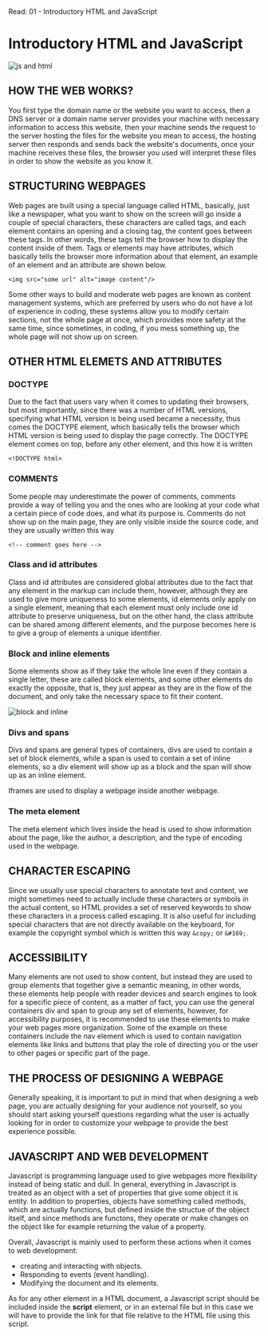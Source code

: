Read: 01 - Introductory HTML and JavaScript

# Introductory HTML and JavaScript

![js and html](https://ddatlearntocode.netlify.app/static/4.1-website-layers-87f0997df72de6c9754942f70f5cccef-6f0d8.png)

## HOW THE WEB WORKS?
You first type the domain name or the website you want to access, then a DNS server or a domain name server provides your machine with necessary information to access this website, then your machine sends the request to the server hosting the files for the website you mean to access, the hosting server then responds and sends back the website's documents, once your machine receives these files, the browser you used will interpret these files in order to show the website as you know it.

## STRUCTURING WEBPAGES
Web pages are built using a special language called HTML, basically, just like a newspaper, what you want to show on the screen will go inside a couple of special characters, these characters are called tags, and each element contains an opening and a closing tag, the content goes between these tags. In other words, these tags tell the browser how to display the content inside of them. Tags or elements may have attributes, which basically tells the browser more information about that element, an example of an element and an attribute are shown below.

`<img src="some url" alt="image content"/>`

Some other ways to build and moderate web pages are known as content management systems,  which are preferred by users who do not have a lot of experience in coding, these systems allow you to modify certain sections, not the whole page at once, which provides more safety at the same time, since sometimes, in coding, if you mess something up, the whole page will not show up on screen.

## OTHER HTML ELEMETS AND ATTRIBUTES

### DOCTYPE
Due to the fact that users vary when it comes to updating their browsers, but most importantly, since there was a number of HTML versions, specifying what HTML version is being used became  a necessity, thus comes the DOCTYPE element, which basically tells the browser which HTML version is being used to display the page correctly. The DOCTYPE element comes on top, before any other element, and this how it is written 

`<!DOCTYPE html>`

### COMMENTS
Some people may underestimate the power of comments, comments provide a way of telling you and the ones who are looking at your code what a certain piece of code does, and what its purpose is. Comments do not show up on the main page, they are only visible inside the source code, and they are usually written this way 

`<!-- comment goes here -->`

### Class and id attributes 
Class and id attributes are considered global attributes due to the fact that any element in the markup can include them, however, although they are used to give more uniqueness to some elements, id elements only apply on a single element, meaning that each element must only include one id attribute to preserve uniqueness, but on the other hand, the class attribute can be shared among different elements, and the purpose becomes here is to give a group of elements a unique identifier.

### Block and inline elements 
Some elements show as if they take the whole line even if they contain a single letter, these are called block elements, and some other elements do exactly the opposite, that is, they just appear as they are in the flow of the document, and only take the necessary space to fit their content.

![block and inline](https://res.cloudinary.com/practicaldev/image/fetch/s--1AHNQEX1--/c_limit%2Cf_auto%2Cfl_progressive%2Cq_auto%2Cw_880/https://dev-to-uploads.s3.amazonaws.com/i/cvmm4upglik4tgf4azse.png)

### Divs and spans 
Divs and spans are general types of containers, divs are used to contain a set of block elements, while a span is used to contain a set of inline elements, so a div element will show up as a block and the span will show up as an inline element.

Iframes are used to display a webpage inside another webpage.

### The meta element  
The meta element which lives inside the head is used to show information about the page, like the author, a description,  and the type of encoding used in the webpage.

## CHARACTER ESCAPING
Since we usually use special characters to annotate text and content, we might sometimes need to actually include these characters or symbols in the actual content, so HTML provides a set of reserved keywords to show these characters in a process called escaping. It is also useful for including special characters that are not directly available on the keyboard, for example the copyright symbol which is written this way `&copy;` or `&#169;`.

## ACCESSIBILITY 
Many elements are not used to show content, but instead they are used to group elements that together give a semantic meaning, in other words, these elements help people with reader devices and search engines to look for a specific piece of content,  as a matter of fact, you can use the general containers div and span to group any set of elements, however, for accessibility purposes, it is recommended to use these elements to make your web pages more organization. Some of the example on these containers include the nav element which is used to contain navigation elements like links and buttons that play the role of directing you or the user to other pages or  specific part of the page.

## THE PROCESS OF DESIGNING A WEBPAGE
Generally speaking, it is important to put in mind that when designing a web page, you are actually designing for your audience not yourself, so you should start asking yourself questions regarding what the user is actually looking for in order to customize your webpage to provide the best experience possible.

## JAVASCRIPT AND WEB DEVELOPMENT

Javascript is programming language used to give webpages more flexibility instead of being static and dull. In general, everything in Javascript is treated as an object with a set of properties that give some object it is entity. In addition to properties, objects have something called methods, which are actually functions, but defined inside the structue of the object itself, and since methods are functons, they operate or make changes on the object like for example returning the value of a property.

Overall, Javascript is mainly used to perform these actions when it comes to web development:

* creating and interacting with objects.
* Responding to events (event handling).
* Modifying the document and its elements.

As for any other element in a HTML document, a Javascript script should be included inside the **script** element, or in an external file but in this case we will have to provide the link for that file relative to the HTML file using this script.



















